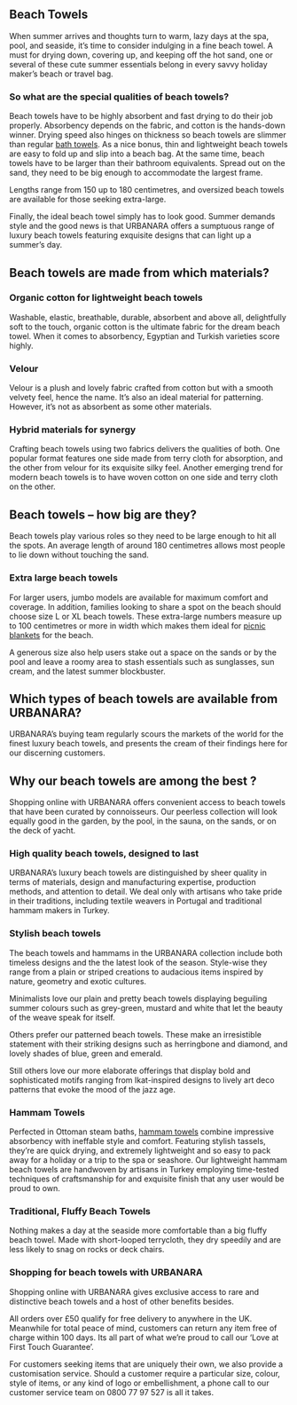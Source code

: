 ## Beach Towels

When summer arrives and thoughts turn to warm, lazy days at the spa, pool, and seaside, it’s time to consider indulging in a fine beach towel. A must for drying down, covering up, and keeping off the hot sand, one or several of these cute summer essentials belong in every savvy holiday maker’s beach or travel bag.

### So what are the special qualities of beach towels?

Beach towels have to be highly absorbent and fast drying to do their job properly. Absorbency depends on the fabric, and cotton is the hands-down winner. Drying speed also hinges on thickness so beach towels are slimmer than regular [bath towels](https://www.urbanara.co.uk/towels). As a nice bonus, thin and lightweight beach towels are easy to fold up and slip into a beach bag. At the same time, beach towels have to be larger than their bathroom equivalents. Spread out on the sand, they need to be big enough to accommodate the largest frame. 

Lengths range from 150 up to 180 centimetres, and oversized beach towels are available for those seeking extra-large.

Finally, the ideal beach towel simply has to look good. Summer demands style and the good news is that URBANARA offers a sumptuous range of luxury beach towels featuring exquisite designs that can light up a summer’s day.

## Beach towels are made from which materials?

### Organic cotton for lightweight beach towels

Washable, elastic, breathable, durable, absorbent and above all, delightfully soft to the touch, organic cotton is the ultimate fabric for the dream beach towel. When it comes to absorbency, Egyptian and Turkish varieties score highly.

### Velour

Velour is a plush and lovely fabric crafted from cotton but with a smooth velvety feel, hence the name. It’s also an ideal material for patterning. However, it’s not as absorbent as some other materials.

### Hybrid materials for synergy

Crafting beach towels using two fabrics delivers the qualities of both. One popular format features one side made from terry cloth for absorption, and the other from velour for its exquisite silky feel. Another emerging trend for modern beach towels is to have woven cotton on one side and terry cloth on the other.

## Beach towels – how big are they?

Beach towels play various roles so they need to be large enough to hit all the spots. An average length of around 180 centimetres allows most people to lie down without touching the sand.

### Extra large beach towels

For larger users, jumbo models are available for maximum comfort and coverage. In addition, families looking to share a spot on the beach should choose size L or XL beach towels. These extra-large numbers measure up to 100 centimetres or more in width which makes them ideal for [picnic blankets](https://www.urbanara.co.uk/blankets-throws/picnic-blankets) for the beach. 

A generous size also help users stake out a space on the sands or by the pool and leave a roomy area to stash essentials such as sunglasses, sun cream, and the latest summer blockbuster.

## Which types of beach towels are available from URBANARA?

URBANARA’s buying team regularly scours the markets of the world for the finest luxury beach towels, and presents the cream of their findings here for our discerning customers.

## Why our beach towels are among the best ?

Shopping online with URBANARA offers convenient access to beach towels that have been curated by connoisseurs. Our peerless collection will look equally good in the garden, by the pool, in the sauna, on the sands, or on the deck of yacht.

### High quality beach towels, designed to last

URBANARA’s luxury beach towels are distinguished by sheer quality in terms of materials, design and manufacturing expertise, production methods, and attention to detail. We deal only with artisans who take pride in their traditions, including textile weavers in Portugal and traditional hammam makers in Turkey.

### Stylish beach towels

The beach towels and hammams in the URBANARA collection include both timeless designs and the the latest look of the season. Style-wise they range from a plain or striped creations to audacious items inspired by nature, geometry and exotic cultures.

Minimalists love our plain and pretty beach towels displaying beguiling summer colours such as grey-green, mustard and white that let the beauty of the weave speak for itself.

Others prefer our patterned beach towels. These make an irresistible statement with their striking designs such as herringbone and diamond, and lovely shades of blue, green and emerald.

Still others love our more elaborate offerings that display bold and sophisticated motifs ranging from Ikat-inspired designs to lively art deco patterns that evoke the mood of the jazz age.

### Hammam Towels

Perfected in Ottoman steam baths, [hammam towels](https://www.urbanara.co.uk/towels/hammam-towels) combine impressive absorbency with ineffable style and comfort. Featuring stylish tassels, they’re are quick drying, and extremely lightweight and so easy to pack away for a holiday or a trip to the spa or seashore. Our lightweight hammam beach towels are handwoven by artisans in Turkey employing time-tested techniques of craftsmanship for and exquisite finish that any user would be proud to own.

### Traditional, Fluffy Beach Towels

Nothing makes a day at the seaside more comfortable than a big fluffy beach towel. Made with short-looped terrycloth, they dry speedily and are less likely to snag on rocks or deck chairs.

### Shopping for beach towels with URBANARA

Shopping online with URBANARA gives exclusive access to rare and distinctive beach towels and a host of other benefits besides.

All orders over £50 qualify for free delivery to anywhere in the UK. Meanwhile for total peace of mind, customers can return any item free of charge within 100 days. Its all part of what we’re proud to call our ‘Love at First Touch Guarantee’.

For customers seeking items that are uniquely their own, we also provide a customisation service. Should a customer require a particular size, colour, style of items, or any kind of logo or embellishment, a phone call to our customer service team on 0800 77 97 527 is all it takes.
